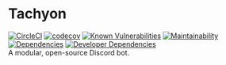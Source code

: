 # Tachyon  
[![CircleCI](https://circleci.com/gh/initializesahib/tachyon/tree/master.svg?style=svg)](https://circleci.com/gh/initializesahib/tachyon/tree/master) [![codecov](https://codecov.io/gh/initializesahib/tachyon/branch/master/graph/badge.svg)](https://codecov.io/gh/initializesahib/tachyon) [![Known Vulnerabilities](https://snyk.io/test/github/initializesahib/tachyon/badge.svg?targetFile=package.json)](https://snyk.io/test/github/initializesahib/tachyon?targetFile=package.json) [![Maintainability](https://api.codeclimate.com/v1/badges/1fd6d97d11e65130cdae/maintainability)](https://codeclimate.com/github/initializesahib/tachyon/maintainability) [![Dependencies](https://david-dm.org/initializesahib/tachyon.svg)](https://david-dm.org/initializesahib/tachyon) [![Developer Dependencies](https://david-dm.org/initializesahib/tachyon/dev-status.svg)](https://david-dm.org/initializesahib/tachyon?type=dev)  
A modular, open-source Discord bot.  
